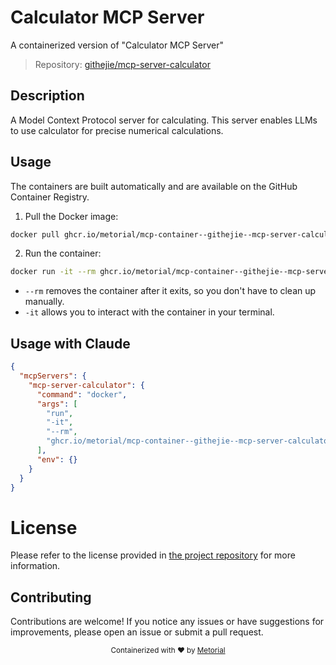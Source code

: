 
# Calculator MCP Server

A containerized version of "Calculator MCP Server"

> Repository: [githejie/mcp-server-calculator](https://github.com/githejie/mcp-server-calculator)

## Description

A Model Context Protocol server for calculating. This server enables LLMs to use calculator for precise numerical calculations.


## Usage

The containers are built automatically and are available on the GitHub Container Registry.

1. Pull the Docker image:

```bash
docker pull ghcr.io/metorial/mcp-container--githejie--mcp-server-calculator--mcp-server-calculator
```

2. Run the container:

```bash
docker run -it --rm ghcr.io/metorial/mcp-container--githejie--mcp-server-calculator--mcp-server-calculator 
```

- `--rm` removes the container after it exits, so you don't have to clean up manually.
- `-it` allows you to interact with the container in your terminal.



## Usage with Claude

```json
{
  "mcpServers": {
    "mcp-server-calculator": {
      "command": "docker",
      "args": [
        "run",
        "-it",
        "--rm",
        "ghcr.io/metorial/mcp-container--githejie--mcp-server-calculator--mcp-server-calculator"
      ],
      "env": {}
    }
  }
}
```

# License

Please refer to the license provided in [the project repository](https://github.com/githejie/mcp-server-calculator) for more information.

## Contributing

Contributions are welcome! If you notice any issues or have suggestions for improvements, please open an issue or submit a pull request.

<div align="center">
  <sub>Containerized with ❤️ by <a href="https://metorial.com">Metorial</a></sub>
</div>
  